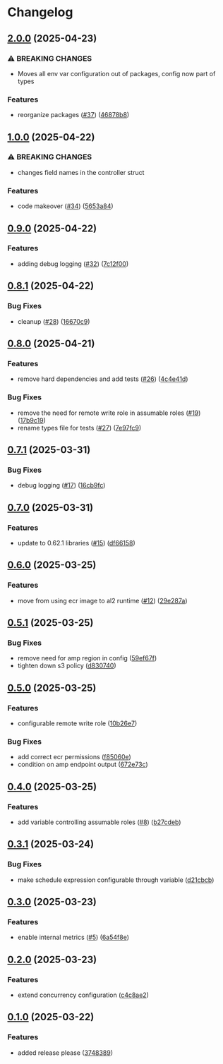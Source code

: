 # Changelog

## [2.0.0](https://github.com/kjansson/yac-p/compare/v1.0.0...v2.0.0) (2025-04-23)


### ⚠ BREAKING CHANGES

* Moves all env var configuration out of packages, config now part of types

### Features

* reorganize packages ([#37](https://github.com/kjansson/yac-p/issues/37)) ([46878b8](https://github.com/kjansson/yac-p/commit/46878b8a5825642a750e15d41a6a161c64e89aa4))

## [1.0.0](https://github.com/kjansson/yac-p/compare/v0.9.0...v1.0.0) (2025-04-22)


### ⚠ BREAKING CHANGES

* changes field names in the controller struct

### Features

* code makeover ([#34](https://github.com/kjansson/yac-p/issues/34)) ([5653a84](https://github.com/kjansson/yac-p/commit/5653a847051a16b4bdb3a7e74470f743fe25471f))

## [0.9.0](https://github.com/kjansson/yac-p/compare/v0.8.1...v0.9.0) (2025-04-22)


### Features

* adding debug logging ([#32](https://github.com/kjansson/yac-p/issues/32)) ([7c12f00](https://github.com/kjansson/yac-p/commit/7c12f00682f2bd318934704c1824ade13e8d553f))

## [0.8.1](https://github.com/kjansson/yac-p/compare/v0.8.0...v0.8.1) (2025-04-22)


### Bug Fixes

* cleanup ([#28](https://github.com/kjansson/yac-p/issues/28)) ([16670c9](https://github.com/kjansson/yac-p/commit/16670c936d24d1908d1dba0da6b4c1fddc0fc7b7))

## [0.8.0](https://github.com/kjansson/yac-p/compare/v0.7.1...v0.8.0) (2025-04-21)


### Features

* remove hard dependencies and add tests ([#26](https://github.com/kjansson/yac-p/issues/26)) ([4c4e41d](https://github.com/kjansson/yac-p/commit/4c4e41d12742a0b75b2f9c35a57612d08aaa0614))


### Bug Fixes

* remove the need for remote write role in assumable roles ([#19](https://github.com/kjansson/yac-p/issues/19)) ([17b9c19](https://github.com/kjansson/yac-p/commit/17b9c197b27edf3fd60a479d5c520b2df0da1f01))
* rename types file for tests ([#27](https://github.com/kjansson/yac-p/issues/27)) ([7e97fc9](https://github.com/kjansson/yac-p/commit/7e97fc9192159c82f343258ef719c0eba16be622))

## [0.7.1](https://github.com/kjansson/yac-p/compare/v0.7.0...v0.7.1) (2025-03-31)


### Bug Fixes

* debug logging ([#17](https://github.com/kjansson/yac-p/issues/17)) ([16cb9fc](https://github.com/kjansson/yac-p/commit/16cb9fc3bc625dd73b265810d0921118a31d11a3))

## [0.7.0](https://github.com/kjansson/yac-p/compare/v0.6.0...v0.7.0) (2025-03-31)


### Features

* update to 0.62.1 libraries ([#15](https://github.com/kjansson/yac-p/issues/15)) ([df66158](https://github.com/kjansson/yac-p/commit/df66158a1887266063904372c4c23de431b27d48))

## [0.6.0](https://github.com/kjansson/yac-p/compare/v0.5.1...v0.6.0) (2025-03-25)


### Features

* move from using ecr image to al2 runtime ([#12](https://github.com/kjansson/yac-p/issues/12)) ([29e287a](https://github.com/kjansson/yac-p/commit/29e287aa9d357eb7156338b7b7bd32d2153c36f5))

## [0.5.1](https://github.com/kjansson/yac-p/compare/v0.5.0...v0.5.1) (2025-03-25)


### Bug Fixes

* remove need for amp region in config ([59ef67f](https://github.com/kjansson/yac-p/commit/59ef67fe1a349ccfe684b97c35a26fa97c6ab9b0))
* tighten down s3 policy ([d830740](https://github.com/kjansson/yac-p/commit/d8307400a206f8806a91a516ddcba77fba712292))

## [0.5.0](https://github.com/kjansson/yac-p/compare/v0.4.0...v0.5.0) (2025-03-25)


### Features

* configurable remote write role ([10b26e7](https://github.com/kjansson/yac-p/commit/10b26e7315c570ffa08cf2f03668e64b5be7e760))


### Bug Fixes

* add correct ecr permissions ([f85060e](https://github.com/kjansson/yac-p/commit/f85060e05d799bff64fbf1b7da89e238be31efca))
* condition on amp endpoint output ([672e73c](https://github.com/kjansson/yac-p/commit/672e73c02353de9a09af61dd908ed14cdde30e65))

## [0.4.0](https://github.com/kjansson/yac-p/compare/v0.3.1...v0.4.0) (2025-03-25)


### Features

* add variable controlling assumable roles ([#8](https://github.com/kjansson/yac-p/issues/8)) ([b27cdeb](https://github.com/kjansson/yac-p/commit/b27cdeb3f5f7998d79d64a6d38b0abc23886f738))

## [0.3.1](https://github.com/kjansson/yac-p/compare/v0.3.0...v0.3.1) (2025-03-24)


### Bug Fixes

* make schedule expression configurable through variable ([d21cbcb](https://github.com/kjansson/yac-p/commit/d21cbcbbd0c65feda1a5845d45a1c462678a6a8d))

## [0.3.0](https://github.com/kjansson/yac-p/compare/v0.2.0...v0.3.0) (2025-03-23)


### Features

* enable internal metrics ([#5](https://github.com/kjansson/yac-p/issues/5)) ([6a54f8e](https://github.com/kjansson/yac-p/commit/6a54f8efb666c20a0a58653f8700ea23bc84962f))

## [0.2.0](https://github.com/kjansson/yac-p/compare/v0.1.0...v0.2.0) (2025-03-23)


### Features

* extend concurrency configuration ([c4c8ae2](https://github.com/kjansson/yac-p/commit/c4c8ae20ea79fed851b7558330867f02bc9b12d8))

## [0.1.0](https://github.com/kjansson/yac-p/compare/v0.0.2...v0.1.0) (2025-03-22)


### Features

* added release please ([3748389](https://github.com/kjansson/yac-p/commit/374838910b3f32422eb5ea902709cc510249e601))
